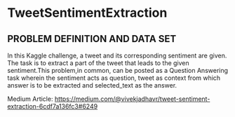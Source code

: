 # TweetSentimentExtraction

## PROBLEM DEFINITION AND DATA SET
In this Kaggle challenge, a tweet and its corresponding sentiment are given. The task is to extract a part of the tweet that leads to the given sentiment.This problem,in common, can be posted as a Question Answering task wherein the sentiment acts as question, tweet as context from which answer is to be extracted and selected_text as the answer.

Medium Article: https://medium.com/@vivekjadhavr/tweet-sentiment-extraction-6cdf7a136fc3#6249
